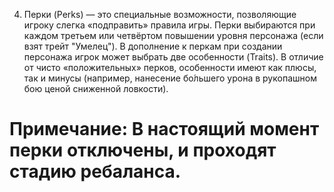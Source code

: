 4) Перки (Perks) — это специальные возможности, позволяющие игроку слегка «подправить» правила игры. Перки выбираются при каждом третьем или четвёртом повышении уровня персонажа (если взят трейт "Умелец"). В дополнение к перкам при создании персонажа игрок может выбрать две особенности (Traits). В отличие от чисто «положительных» перков, особенности имеют как плюсы, так и минусы (например, нанесение бо́льшего урона в рукопашном бою ценой сниженной ловкости).

# Примечание: В настоящий момент перки отключены, и проходят стадию ребаланса.
